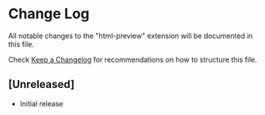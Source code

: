# Change Log

All notable changes to the "html-preview" extension will be documented in this file.

Check [Keep a Changelog](http://keepachangelog.com/) for recommendations on how to structure this file.

## [Unreleased]

- Initial release